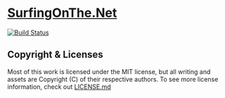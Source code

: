 # [SurfingOnThe.Net](https://surfingonthe.net)

[![Build Status](https://travis-ci.org/jamesjpk123/surfingonthe.net.svg?branch=master)](https://travis-ci.org/jamesjpk123/surfingonthe.net)

## Copyright & Licenses

Most of this work is licensed under the MIT license, but all writing and assets are Copyright (C) of their respective authors. To see more license information, check out [LICENSE.md](LICENSE.md)

